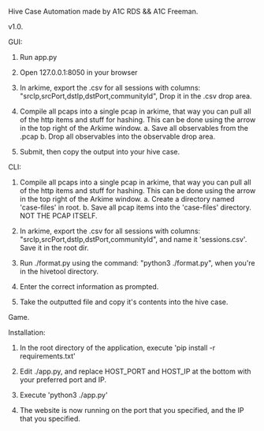 Hive Case Automation made by A1C RDS && A1C Freeman.

v1.0.

GUI:

1.  Run app.py

2.  Open 127.0.0.1:8050 in your browser

3.  In arkime, export the .csv for all sessions with columns:
    "srcIp,srcPort,dstIp,dstPort,communityId",
    Drop it in the .csv drop area.

4.  Compile all pcaps into a single pcap in arkime, that way you can pull all of the http items and stuff for hashing. This can be done using the arrow in the top right of the Arkime window.
    a. Save all observables from the .pcap
    b. Drop all observables into the observable drop area.
5.  Submit, then copy the output into your hive case.

CLI:

1.  Compile all pcaps into a single pcap in arkime, that way you can pull all of the http items and stuff for hashing. This can be done using the arrow in the top right of the Arkime window.
    a. Create a directory named 'case-files' in root.
    b. Save all pcap items into the 'case-files' directory. NOT THE PCAP ITSELF.

2.  In arkime, export the .csv for all sessions with columns:
    "srcIp,srcPort,dstIp,dstPort,communityId",
    and name it 'sessions.csv'. Save it in the root dir.

3.  Run ./format.py using the command:
    "python3 ./format.py",
    when you're in the hivetool directory.

4.  Enter the correct information as prompted.

5.  Take the outputted file and copy it's contents into the hive case.

Game.

Installation:

1.  In the root directory of the application, execute 'pip install -r requirements.txt'

2.  Edit ./app.py, and replace HOST_PORT and HOST_IP at the bottom with your preferred port and IP.

3.  Execute 'python3 ./app.py'

4.  The website is now running on the port that you specified, and the IP that you specified.
